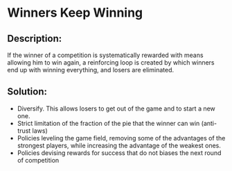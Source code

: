# Winners Keep Winning

## Description:

If the winner of a competition is systematically rewarded with means allowing him to win again, a reinforcing loop is created by which winners end up with winning everything, and losers are eliminated.

## Solution:

- Diversify. This allows losers to get out of the game and to start a new one.
- Strict limitation of the fraction of the pie that the winner can win (anti-trust laws)
- Policies leveling the game field, removing some of the advantages of the strongest players, while increasing the advantage of the weakest ones.
- Policies devising rewards for success that do not biases the next round of competition
